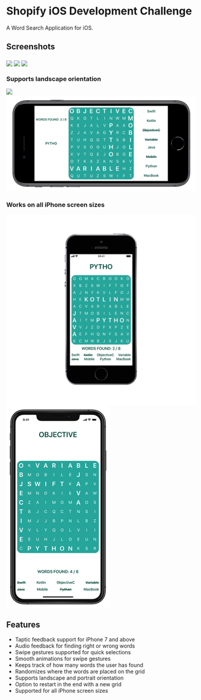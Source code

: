 # Shopify iOS Development Challenge
A Word Search Application for iOS.

## Screenshots
<img src="https://github.com/adbht/WordSearch-Shopify-Challenge/blob/master/Images/noWordsFound.jpg" width="530" align="middle"/> 

<img src="https://github.com/adbht/WordSearch-Shopify-Challenge/blob/master/Images/someWordsFound.jpg" width="530" align="middle"/> 

<img src="https://github.com/adbht/WordSearch-Shopify-Challenge/blob/master/Images/allWordsFound.jpg" width="530" align="middle"/> 

### Supports landscape orientation
<img src="https://upload.wikimedia.org/wikipedia/en/4/48/Blank.JPG" width="100" />                                                         <img src="https://github.com/adbht/Shopify-iOS-Challenge-F19/blob/master/Images/landscape1.JPG" width="600" />

### Works on all iPhone screen sizes
<img src="https://github.com/adbht/Shopify-iOS-Challenge-F19/blob/master/Images/seSupport.png" width="525" /> <img src="https://github.com/adbht/Shopify-iOS-Challenge-F19/blob/master/Images/xsSupport.jpeg" width="275" /> 

## Features
   - Taptic feedback support for iPhone 7 and above
   - Audio feedback for finding right or wrong words
   - Swipe gestures supported for quick selections
   - Smooth animations for swipe gestures
   - Keeps track of how many words the user has found
   - Randomizes where the words are placed on the grid
   - Supports landscape and portrait orientation
   - Option to restart in the end with a new grid
   - Supported for all iPhone screen sizes
